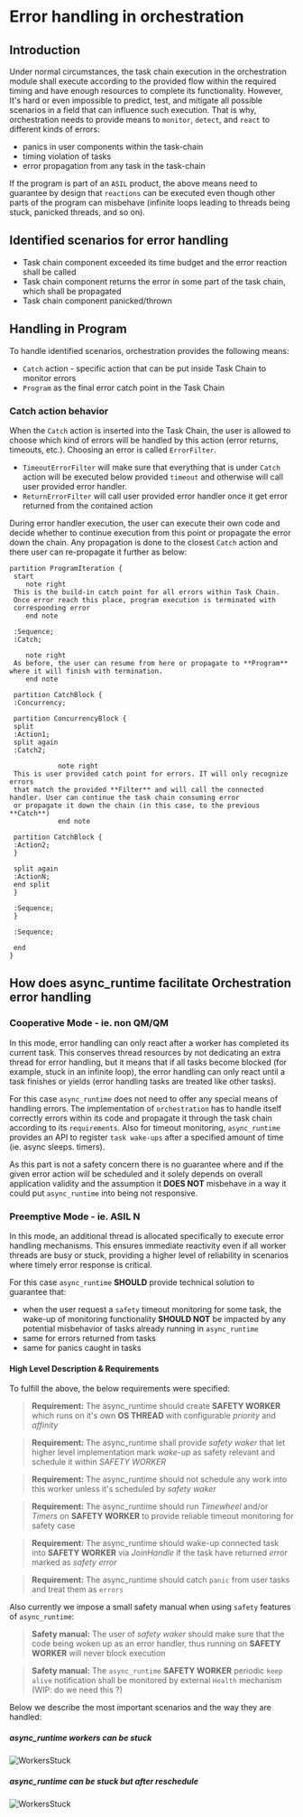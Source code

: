 
# Error handling in orchestration

## Introduction
Under normal circumstances, the task chain execution in the orchestration module shall execute according to the provided flow within the required timing and have enough resources to complete its functionality. However, It's hard or even impossible to predict, test, and mitigate all possible scenarios in a field that can influence such execution. That is why, orchestration needs to provide means to `monitor`, `detect`, and `react` to different kinds of errors:
- panics in user components within the task-chain
- timing violation of tasks
- error propagation from any task in the task-chain

If the program is part of an `ASIL` product, the above means need to guarantee by design that `reactions` can be executed even though other parts of the program can misbehave (infinite loops leading to threads being stuck, panicked threads, and so on).



## Identified scenarios for error handling 

- Task chain component exceeded its time budget and the error reaction shall be called
- Task chain component returns the error in some part of the task chain, which shall be propagated
- Task chain component panicked/thrown


## Handling in Program
To handle identified scenarios, orchestration provides the following means:
- `Catch` action - specific action that can be put inside Task Chain to monitor errors
- `Program` as the final error catch point in the Task Chain


### Catch action behavior
When the `Catch` action is inserted into the Task Chain, the user is allowed to choose which kind of errors will be handled by this action (error returns, timeouts, etc.). Choosing an error is called `ErrorFilter`.

- `TimeoutErrorFilter` will make sure that everything that is under `Catch` action will be executed below provided `timeout` and otherwise will call user provided error handler.
- `ReturnErrorFilter` will call user provided error handler once it get error returned from the contained action

During error handler execution, the user can execute their own code and decide whether to continue execution from this point or propagate the error down the chain.
Any propagation is done to the closest `Catch` action and there user can re-propagate it further as below:

```plantuml
partition ProgramIteration {
 start
    note right
 This is the build-in catch point for all errors within Task Chain.
 Once error reach this place, program execution is terminated with 
 corresponding error
    end note

 :Sequence;
 :Catch;

    note right
 As before, the user can resume from here or propagate to **Program** where it will finish with termination.
    end note

 partition CatchBlock {
 :Concurrency;

 partition ConcurrencyBlock {
 split
 :Action1;
 split again
 :Catch2;

            note right
 This is user provided catch point for errors. IT will only recognize errors
 that match the provided **Filter** and will call the connected handler. User can continue the task chain consuming error
 or propagate it down the chain (in this case, to the previous **Catch**) 
            end note
            
 partition CatchBlock {
 :Action2;
 }

 split again
 :ActionN;
 end split
 }
   
 :Sequence;
 }

 :Sequence;

 end
}

```

## How does async_runtime facilitate Orchestration error handling

### Cooperative Mode - ie. non QM/QM
In this mode, error handling can only react after a worker has completed its current task. This conserves thread resources by not dedicating an extra thread for error handling, but it means that if all tasks become blocked (for example, stuck in an infinite loop), the error handling can only react until a task finishes or yields (error handling tasks are treated like other tasks).

For this case `async_runtime` does not need to offer any special means of handling errors. The implementation of `orchestration` has to handle itself correctly errors within its code and propagate it through the task chain according to its `requirements`. Also for timeout monitoring, `async_runtime` provides an API to register `task wake-ups` after a specified amount of time (ie. async sleeps. timers).

As this part is not a safety concern there is no guarantee where and if the given error action will be scheduled and it solely depends on overall application validity and the assumption it **DOES NOT** misbehave in a way it could put `async_runtime` into being not responsive.

### Preemptive Mode - ie. ASIL N
In this mode, an additional thread is allocated specifically to execute error handling mechanisms. This ensures immediate reactivity even if all worker threads are busy or stuck, providing a higher level of reliability in scenarios where timely error response is critical.

For this case `async_runtime`  **SHOULD** provide technical solution to guarantee that:
- when the user request a `safety` timeout monitoring for some task, the wake-up of monitoring functionality **SHOULD NOT** be impacted by
any potential misbehavior of tasks already running in `async_runtime`
- same for errors returned from tasks
- same for panics caught in tasks


#### High Level Description & Requirements
To fulfill the above, the below requirements were specified:

> **Requirement:** The async_runtime should create **SAFETY WORKER** which runs on it's own **OS THREAD** with configurable *priority* and *affinity*

> **Requirement:** The async_runtime shall provide *safety waker* that let higher level implementation mark *wake-up* as safety relevant and schedule it within *SAFETY WORKER*

> **Requirement:** The async_runtime should not schedule any work into this worker unless it's scheduled by *safety waker*

> **Requirement:** The async_runtime should run *Timewheel* and/or *Timers* on **SAFETY WORKER** to provide reliable timeout monitoring for safety case

> **Requirement:** The async_runtime should wake-up connected task into **SAFETY WORKER** via *JoinHandle* if the task have returned *error* marked as *safety error*

> **Requirement:** The async_runtime should catch `panic` from user tasks and treat them as `errors`

Also currently we impose a small safety manual when using `safety` features of `async_runtime`:

> **Safety manual:** The user of *safety waker* should make sure that the code being woken up as an error handler, thus running on **SAFETY WORKER** will never block execution

> **Safety manual:** The `async_runtime` **SAFETY WORKER** periodic `keep alive` notification shall be monitored by external `Health` mechanism  (WIP: do we need this ?)

Below we describe the most important scenarios and the way they are handled:

##### async_runtime workers can be stuck

![WorkersStuck](./assets/error_handling_case_1.drawio.svg)

##### async_runtime can be stuck but after reschedule

![WorkersStuck](./assets/error_handling_case_2.drawio.svg)